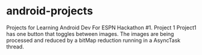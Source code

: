 # android-projects
Projects for Learning Android Dev For ESPN Hackathon 
#1. Project 1 
Project1 has one button that toggles between images. The images are being processed and reduced by a bitMap reduction running in a AsyncTask thread. 

